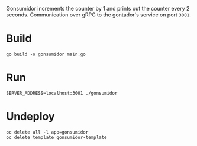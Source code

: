 Gonsumidor increments the counter by 1 and prints out the counter every 2 seconds. Communication over gRPC to the gontador's service on port `3001`.

# Build

    go build -o gonsumidor main.go

# Run

    SERVER_ADDRESS=localhost:3001 ./gonsumidor

# Undeploy

    oc delete all -l app=gonsumidor
    oc delete template gonsumidor-template